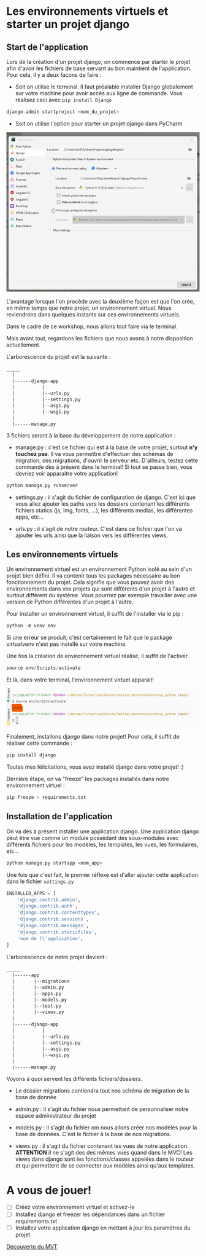 # Les environnements virtuels et starter un projet django

## Start de l'application

Lors de la création d'un projet django, on commence par starter le projet afin d'avoir les fichiers de base servant au bon maintient de l'application. Pour cela, il y a deux façons de faire :

* Soit on utilise le terminal. Il faut préalable installer Django globalement sur votre machine pour avoir accès aux ligne de commande. Vous réalisez ceci avec `pip install Django`
````python
django-admin startproject <nom_du_projet>
````

* Soit on utilise l'option pour starter un projet django dans PyCharm

![startProject](../img/start.png)

L'avantage lorsque l'on procède avec la deuxième façon est que l'on crée, en même temps que notre projet, un environnement virtuel. Nous reviendrons dans quelques instants sur ces environnements virtuels. 

Dans le cadre de ce workshop, nous allons tout faire via le terminal.

Mais avant tout, regardons les fichiers que nous avons à notre disposition actuellement. 

L'arborescence du projet est la suivante :

````
_____
  |
  |------django-app
  |          |
  |          |--urls.py
  |          |--settings.py
  |          |--asgi.py
  |          |--wsgi.py
  |
  |------manage.py
````

3 fichiers seront à la base du développement de notre application : 

* manage.py : c'est ce fichier qui est à la base de votre projet, surtout **n'y touchez pas**. Il va vous permettre d'effectuer des schémas de migration, des migrations, d'ouvrir le serveur etc. D'ailleurs, testez cette commande dès à présent dans le terminal! Si tout se passe bien, vous devriez voir apparaitre votre application! 

````python
python manage.py runserver
````

* settings.py : il s'agit du fichier de configuration de django. C'est ici que vous allez ajouter les paths vers les dossiers contenant les différents fichiers statics (js, img, fonts, ...), les différents medias, les différentes apps, etc...

* urls.py : il s'agit de notre routeur. C'est dans ce fichier que l'on va ajouter les urls ainsi que la liaison vers les différentes views.

## Les environnements virtuels

Un environnement virtuel est un environnement Python isolé au sein d'un projet bien défini. Il va contenir tous les packages nécessaire au bon fonctionnement du projet. Cela signifie que vous pouvez avoir des environnements dans vos projets qui sont différents d'un projet à l'autre et surtout différent du système. Vous pourriez par exemple travailler avec une version de Python différentes d'un projet à l'autre. 

Pour installer un environnement virtuel, il suffit de l'installer via le pip :

````python
python -m venv env
````

Si une erreur se produit, c'est certainement le fait que le package virtualvenv n'est pas installé sur votre machine.

Une fois la création de environnement virtuel réalisé, il suffit de l'activer.

````python
source env/Scripts/activate
````

Et là, dans votre terminal, l'environnement virtuel apparait! 

![env](../img/env.png)

Finalement, installons django dans notre projet! Pour cela, il suffit de réaliser cette commande :

````python
pip install django
````

Toutes mes félicitations, vous avez installé django dans votre projet! :) 

Dernière étape, on va "freeze" les packages installés dans notre environnement virtuel :

````python
pip freeze > requirements.txt
````

## Installation de l'application

On va dès à présent installer une application django. Une application django peut être vue comme un module possédant des sous-modules avec différents fichiers pour les modèles, les templates, les vues, les formulaires, etc... 

````python
python manage.py startapp <nom_app>
````

Une fois que c'est fait, le premier réflexe est d'aller ajouter cette application dans le fichier `settings.py`

````python
INSTALLED_APPS = [
    'django.contrib.admin',
    'django.contrib.auth',
    'django.contrib.contenttypes',
    'django.contrib.sessions',
    'django.contrib.messages',
    'django.contrib.staticfiles',
    'nom de l\'application',
]
````

L'arborescence de notre projet devient : 

````
_____
  |------app
  |       |--migrations
  |       |--admin.py
  |       |--apps.py
  |       |--models.py
  |       |--test.py
  |       |--views.py
  |
  |------django-app
  |          |
  |          |--urls.py
  |          |--settings.py
  |          |--asgi.py
  |          |--wsgi.py
  |
  |------manage.py
````

Voyons à quoi servent les différents fichiers/dossiers. 

* Le dossier migrations contiendra tout nos schéma de migration de la base de donnée

* admin.py : il s'agit du fichier nous permettant de personnaliser notre espace administrateur du projet

* models.py : il s'agit du fichier om nous allons créer nos modèles pour la base de données. C'est le fichier à la base de nos migrations.

* views.py : il s'agit du fichier contenant les vues de notre application. **ATTENTION** il ne s'agit des des mêmes vues quand dans le MVC! Les views dans django sont les fonctions/classes appelées dans le routeur et qui permettent de se connecter aux modèles ainsi qu'aux templates. 

# A vous de jouer! 

- [ ] Créez votre environnement virtuel et activez-le
- [ ] Installez django et freezer les dépendances dans un fichier requirements.txt
- [ ] Installez votre application django en mettant à jour les paramètres du projet

[Découverte du MVT](https://github.com/CalcagnoLoic/workshop_python/blob/main/2.Framework_django/02.mvt.md)
